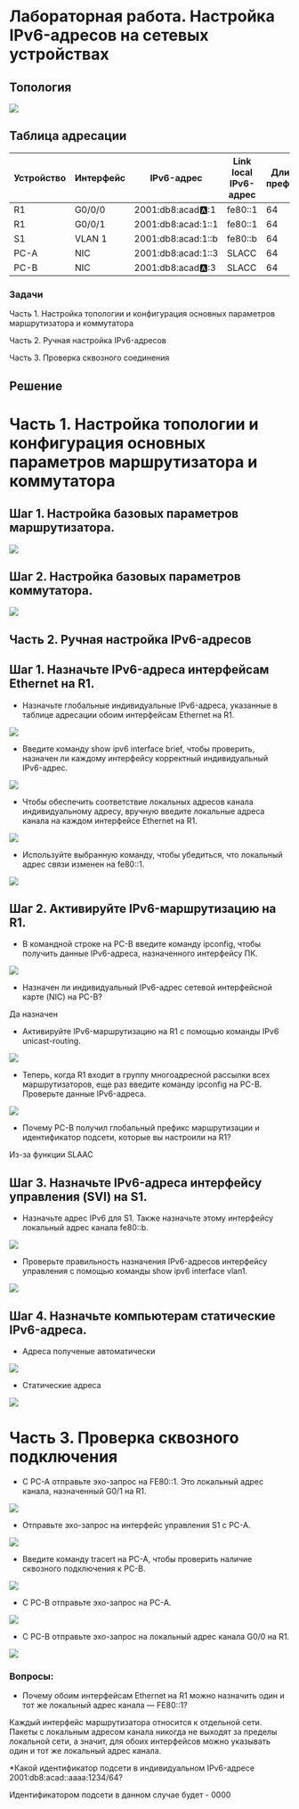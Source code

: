 # Лабораторная работа. Настройка IPv6-адресов на сетевых устройствах

## Топология

![](0.jpg)

## Таблица адресации

| Устройство    | Интерфейс   | IPv6-адрес  | Link local IPv6-адрес | Длинна префикса | Шлюз по умолчанию |
|-----------------|---------------|-------------------------|-------------------|---------|-------------|
| R1 | G0/0/0   | 2001:db8:acad:a::1  |   fe80::1  | 64 | - |
| R1 | G0/0/1  | 2001:db8:acad:1::1 |    fe80::1  | 64 | - |
| S1 | VLAN 1   | 2001:db8:acad:1::b |    fe80::b  | 64 | - |
| PC-A | NIC      | 2001:db8:acad:1::3 |    SLACC  | 64 | fe80::1 |
| PC-B | NIC      | 2001:db8:acad:a::3 |    SLACC | 64 | fe80::1 |

### Задачи 
Часть 1. Настройка топологии и конфигурация основных параметров маршрутизатора и коммутатора

Часть 2. Ручная настройка IPv6-адресов

Часть 3. Проверка сквозного соединения

## Решение 

# Часть 1. Настройка топологии и конфигурация основных параметров маршрутизатора и коммутатора

## Шаг 1. Настройка базовых параметров маршрутизатора.

![](1.PNG)

## Шаг 2. Настройка базовых параметров коммутатора.

![](2.PNG)

## Часть 2. Ручная настройка IPv6-адресов

## Шаг 1. Назначьте IPv6-адреса интерфейсам Ethernet на R1.

* Назначьте глобальные индивидуальные IPv6-адреса, указанные в таблице адресации обоим интерфейсам Ethernet на R1.

![](3.PNG)

* Введите команду show ipv6 interface brief, чтобы проверить, назначен ли каждому интерфейсу корректный индивидуальный IPv6-адрес.

![](4.PNG)

* Чтобы обеспечить соответствие локальных адресов канала индивидуальному адресу, вручную введите локальные адреса канала на каждом интерфейсе Ethernet на R1.

![](5.PNG)

* Используйте выбранную команду, чтобы убедиться, что локальный адрес связи изменен на fe80::1.

![](6.PNG)

## Шаг 2. Активируйте IPv6-маршрутизацию на R1.

* В командной строке на PC-B введите команду ipconfig, чтобы получить данные IPv6-адреса, назначенного интерфейсу ПК.

![](7.PNG)

* Назначен ли индивидуальный IPv6-адрес сетевой интерфейсной карте (NIC) на PC-B? 

Да назначен

* Активируйте IPv6-маршрутизацию на R1 с помощью команды IPv6 unicast-routing.

![](8.PNG)

* Теперь, когда R1 входит в группу многоадресной рассылки всех маршрутизаторов, еще раз введите команду ipconfig на PC-B. Проверьте данные IPv6-адреса.

![](9.PNG)

* Почему PC-B получил глобальный префикс маршрутизации и идентификатор подсети, которые вы настроили на R1?

Из-за функции SLAAC

## Шаг 3. Назначьте IPv6-адреса интерфейсу управления (SVI) на S1.

* Назначьте адрес IPv6 для S1. Также назначьте этому интерфейсу локальный адрес канала fe80::b.

![](10.PNG)

* Проверьте правильность назначения IPv6-адресов интерфейсу управления с помощью команды show ipv6 interface vlan1.

![](11.PNG)

## Шаг 4. Назначьте компьютерам статические IPv6-адреса.

* Адреса полученые автоматически

![](12.PNG)

* Статические адреса

![](13.PNG)

# Часть 3. Проверка сквозного подключения

* С PC-A отправьте эхо-запрос на FE80::1. Это локальный адрес канала, назначенный G0/1 на R1.

![](14.PNG)

* Отправьте эхо-запрос на интерфейс управления S1 с PC-A.

![](15.PNG)

* Введите команду tracert на PC-A, чтобы проверить наличие сквозного подключения к PC-B.

![](16.PNG)

* С PC-B отправьте эхо-запрос на PC-A.

![](17.PNG)

* С PC-B отправьте эхо-запрос на локальный адрес канала G0/0 на R1.

![](18.PNG)

### Вопросы:

* Почему обоим интерфейсам Ethernet на R1 можно назначить один и тот же локальный адрес канала — FE80::1?

Каждый интерфейс маршрутизатора относится к отдельной сети. Пакеты с локальным адресом канала никогда не выходят за пределы локальной сети, а значит, для обоих интерфейсов можно указывать один и тот же локальный адрес канала.

*Какой идентификатор подсети в индивидуальном IPv6-адресе 2001:db8:acad::aaaa:1234/64?

Идентификатором подсети в данном случае будет - 0000
